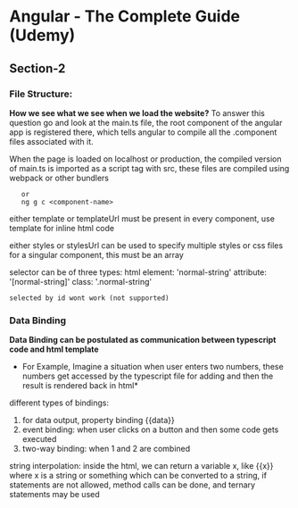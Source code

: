 # Angular - The Complete Guide (Udemy)

## Section-2

### File Structure:
**How we see what we see when we load the website?**
To answer this question go and look at the main.ts file, the root component of the angular app is registered there, which tells angular to compile all the .component files associated with it.

When the page is loaded on localhost or production, the compiled version of main.ts is imported as a script tag with src, these files are compiled using webpack or other bundlers

```ng generate component <component-name>
   or
   ng g c <component-name>
```

either template or templateUrl must be present in every component, use template for inline html code

either styles or stylesUrl can be used to specify multiple styles or css files for a singular component, this must be an array

selector can be of three types:
    html element: 'normal-string'
    attribute: '[normal-string]'
    class: '.normal-string'

    selected by id wont work (not supported)

### Data Binding
__Data Binding can be postulated as communication between typescript code and html template__
* For Example, Imagine a situation when user enters two numbers, these numbers get accessed by the typescript file for adding and then the result is rendered back in html*

different types of bindings:
1. for data output, property binding {{data}}
2. event binding: when user clicks on a button and then some code gets executed
3. two-way binding: when 1 and 2 are combined


string interpolation: inside the html, we can return a variable x, like {{x}} where x is a string or something which can be converted to a string, if statements are not allowed, method calls can be done, and ternary statements may be used